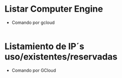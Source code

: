 # Listar Computer Engine

- Comando por  gcloud
    ~~~ gcloud compute instances list ~~~

# Listamiento de IP´s uso/existentes/reservadas

- Comando por GCloud
    ~~~ gcloud compute instances list ~~~